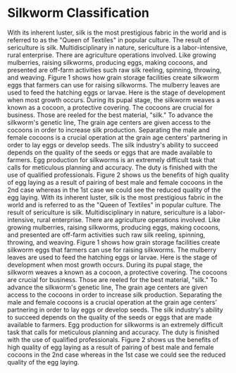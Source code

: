 # Silkworm Classification
 
With its inherent luster, silk is the most prestigious fabric in the world and is referred to as the "Queen of Textiles" in popular culture. The result of sericulture is silk. Multidisciplinary in nature, sericulture is a labor-intensive, rural enterprise. There are agriculture operations involved. Like growing mulberries, raising silkworms, producing eggs, making cocoons, and presented are off-farm activities such raw silk reeling, spinning, throwing, and weaving. Figure 1 shows how grain storage facilities create silkworm eggs that farmers can use for raising silkworms. The mulberry leaves are used to feed the hatching eggs or larvae. Here is the stage of development when most growth occurs. During its pupal stage, the silkworm weaves a known as a cocoon, a protective covering. The cocoons are crucial for business. Those are reeled for the best material, "silk." To advance the silkworm's genetic line, The grain age centers are given access to the cocoons in order to increase silk production. Separating the male and female cocoons is a crucial operation at the grain age centers’ partnering in order to lay eggs or develop seeds. The silk industry's ability to succeed depends on the quality of the seeds or eggs that are made available to farmers. Egg production for silkworms is an extremely difficult task that calls for meticulous planning and accuracy. The duty is finished with the use of qualified professionals. Figure 2 shows us the benefits of high quality of egg laying as a result of pairing of best male and female cocoons in the 2nd case whereas in the 1st case we could see the reduced quality of the egg laying.
With its inherent luster, silk is the most prestigious fabric in the world and is referred to as the "Queen of Textiles" in popular culture. The result of sericulture is silk. Multidisciplinary in nature, sericulture is a labor-intensive, rural enterprise. There are agriculture operations involved. Like growing mulberries, raising silkworms, producing eggs, making cocoons, and presented are off-farm activities such raw silk reeling, spinning, throwing, and weaving. Figure 1 shows how grain storage facilities create silkworm eggs that farmers can use for raising silkworms. The mulberry leaves are used to feed the hatching eggs or larvae. Here is the stage of development when most growth occurs. During its pupal stage, the silkworm weaves a known as a cocoon, a protective covering. The cocoons are crucial for business. Those are reeled for the best material, "silk." To advance the silkworm's genetic line, The grain age centers are given access to the cocoons in order to increase silk production. Separating the male and female cocoons is a crucial operation at the grain age centers’ partnering in order to lay eggs or develop seeds. The silk industry's ability to succeed depends on the quality of the seeds or eggs that are made available to farmers. Egg production for silkworms is an extremely difficult task that calls for meticulous planning and accuracy. The duty is finished with the use of qualified professionals. Figure 2 shows us the benefits of high quality of egg laying as a result of pairing of best male and female cocoons in the 2nd case whereas in the 1st case we could see the reduced quality of the egg laying.
